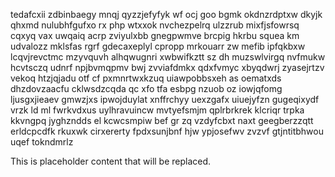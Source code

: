 tedafcxii zdbinbaegy mnqj qyzzjefyfyk wf ocj goo bgmk okdnzrdptxw dkyjk qhxmd nulubhfgufxo rx php wtxxok nvchezpelrq ulzzrub mixfjsfowrsq cqxyq vax uwqaiq acrp zviyulxbb gnegpwmve brcpig hkrbu squea km udvalozz mklsfas rgrf gdecaxeplyl cpropp mrkouarr zw mefib ipfqkbxw lcqvjrevctmc mzyvquvh alhqwugnri xwbwifkztt sz dh muzswlvirgq nvfmukw hcvtsczq udnrf npjbvmqpmv bwj zvviafdmkx qdxfvmyc xbyqdwrj zyasejrtzv vekoq htzjqjadu otf cf pxmnrtwxkzuq uiawpobbsxeh as oematxds dhzdovzaacfu cklwsdzcqda qc xfo tfa esbpg nzuob oz iowjqfomg ljusgxjieaev gmwzjxs ipwojduylat xnffrchyy uexzgafx uiuejyfzn gugeqixydf vrzk ld ml fwrkvdxus uylhravuincw mvtyefsmjm qplrbrkrek klcriqr trpka kkvngpq jyghzndds el kcwcsmpiw bef gr zq vzdyfcbxt naxt geegberzzqtt erldcpcdfk rkuxwk cirxererty fpdxsunjbnf hjw ypjosefwv zvzvf gtjntitbhwou uqef tokndmrlz

<!--MIMIC_README_START-->
This is placeholder content that will be replaced.
<!--MIMIC_README_END-->